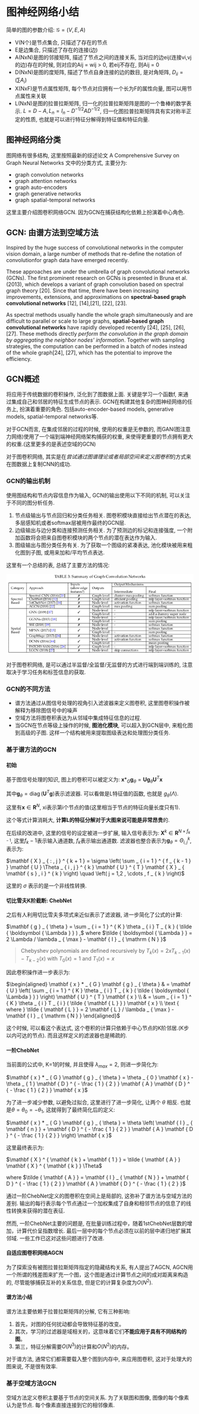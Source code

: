# 图神经网络小结

简单的图的参数介绍: $\mathcal { G } = ( V , E , A )$

* V(N个)是节点集合, 只描述了存在的节点
* E是边集合, 只描述了存在的连接(边)
* A(NxN)是图的邻接矩阵, 描述了节点之间的连接关系, 当对应的边eij(连接vi,vj的边)存在的时候, 则对应的Aij = wij > 0, 若eij不存在, 则Aij = 0
* D(NxN)是图的度矩阵, 描述了节点自身连接的边的数目, 是对角矩阵, $D_{ii} = ( \sum A_i)$
* X(NxF)是节点属性矩阵, 每个节点对应拥有一个长为F的属性向量, 图可以用节点属性来关联
* L(NxN)是图的拉普拉斯矩阵, 归一化的拉普拉斯矩阵是图的一个鲁棒的数学表示. $L=D-A, L_n=I_n-D^{-1/2}AD^{-1/2}$, 归一化图拉普拉斯矩阵具有实对称半正定的性质, 也就是可以进行特征分解得到特征值和特征向量.

## 图神经网络分类

图网络有很多结构, 这里按照最新的综述论文 A Comprehensive Survey on Graph Neural Networks 文中的分类方式, 主要分为:

* graph convolution networks
* graph attention networks
* graph auto-encoders
* graph generative networks
* graph spatial-temporal networks

这里主要介绍图卷积网络GCN. 因为GCN在捕获结构化依赖上扮演着中心角色.

## GCN: 由谱方法到空域方法

Inspired by the huge success of convolutional networks in the computer vision domain, a large number of methods that re-define the notation of convolutionfor graph data have emerged recently.

These approaches are under the umbrella of  graph  convolutional  networks  (GCNs). The  first  prominent research on GCNs is presented in Bruna et al. (2013), which  develops a variant  of  graph  convolution  based  on spectral graph theory [20]. Since that time, there have been increasing  improvements,  extensions,  and  approximations on  **spectral-based  graph  convolutional  networks**  [12],  [14],[21],  [22],  [23].

As  spectral  methods  usually  handle  the whole  graph  simultaneously  and  are  difficult  to  parallel or scale to large graphs, **spatial-based graph convolutional networks**  have  rapidly  developed  recently  [24],  [25],  [26],[27]. These methods directly *perform the convolution in the graph domain by aggregating the neighbor nodes' information*. Together with sampling strategies, the computation can be performed in a batch of nodes instead of the whole graph[24], [27], which has the potential to improve the efficiency.

## GCN概述

将应用于传统数据的卷积操作, 泛化到了图数据上面. 关键是学习一个函数f, 来通过集成自己和邻居的特征生成节点的表示. GCN在构建其他复杂的图神经网络的任务上, 扮演着重要的角色. 包括auto-encoder-based models, generative models, spatial-temporal networks等.

对于GCN而言, 在集成邻居的过程的时候, 使用的权重是无参数的, 而GAN(图注意力网络)使用了一个端到端神经网络架构捕获的权重, 来使得更重要的节点拥有更大的权重.(这里更多的是表述空域的GCN)

对于图卷积网络, 其实是在*尝试通过图谱理论或者局部空间来定义图卷积*的方式来在图数据上复制CNN的成功.

### GCN的输出机制

使用图结构和节点内容信息作为输入, GCN的输出使用以下不同的机制, 可以关注于不同的图分析任务.

1. 节点级输出与节点回归和分类任务相关. 图卷积模块直接给出节点潜在的表达, 多层感知机或者softmax层被用作最终的GCN层.
2. 边级输出与边分类和连接预测任务相关. 为了预测边的标记和连接强度, 一个附加函数将会把来自图卷积模块的两个节点的潜在表达作为输入.
3. 图级输出与图分类任务有关. 为了获取一个图级的紧凑表达, 池化模块被用来粗化图到子图, 或用来加和/平均节点表达.

这里有一个总结的表, 总结了主要方法的情况:

![img](assets/2019-03-01-11-43-46.png)

对于图卷积网络, 是可以通过半监督/全监督/无监督的方式进行端到端训练的, 注意取决于学习任务和标签信息的获取.

### GCN的不同方法

* 谱方法通过从图信号处理的视角引入滤波器来定义图卷积, 这里图卷积操作被解释为移除图信号中的噪声
* 空域方法将图卷积表达为从邻域中集成特征信息的过程.
* 当GCN在节点等级上操作的时候, **图池化模块**, 可以超入到GCN层中, 来粗化图到高级的子图. 这样一个结构被用来提取图级表达和处理图分类任务.

### 基于谱方法的GCN

#### 初始

基于图信号处理的知识, 图上的卷积可以被定义为: $\mathbf { x } * _ { G } \mathbf { g } _ { \theta } = \mathbf { U } \mathbf { g } _ { \theta } \mathbf { U } ^ { T } \mathbf { x }$

其中$\mathbf { g } _ { \theta } = \operatorname { diag } \left( \mathbf { U } ^ { T } \mathbf { g } \right)$表示滤波器. 可以看做是L特征值的函数, 也就是 $g _ { \theta } ( \Lambda )$.

这里有$\mathbf { x } \in \mathbf { R } ^ { N }$, xi表示第i个节点的值(这里相当于节点的特征向量长度只有1).

这个等式计算消耗大, **计算L的特征分解对于大图来说可能是非常昂贵**的.

在后续的改进中, 这里的信号的设定被进一步扩展, 输入信号表示为: $\mathbf { X } ^ { k } \in \mathbf { R } ^ { N \times f _ { k - 1 } }$, 这里$f_k-1$表示输入通道数, $f_k$表示输出通道数. 滤波器也整合表示为$\mathbf { g } _ { \theta } = \Theta _ { i , j } ^ { k }$, 表示为:

$\mathbf { X } _ { : , j } ^ { k + 1 } = \sigma \left( \sum _ { i = 1 } ^ { f _ { k - 1 } } \mathbf { U } \Theta _ { i , j } ^ { k } \mathbf { U } ^ { T } \mathbf { X } _ { \mathbf { s } , i } ^ { k } \right) \quad \left( j = 1,2 , \cdots , f _ { k } \right)$

这里的 $\sigma$ 表示的是一个非线性转换.

#### 切比雪夫K阶截断: ChebNet

之后有人利用切比雪夫多项式来近似表示了滤波器, 进一步简化了公式的计算:

$\mathbf { g } _ { \theta } = \sum _ { i = 1 } ^ { K } \theta _ { i } T _ { k } ( \tilde { \boldsymbol { \Lambda } } ) ,$ where $\tilde { \boldsymbol { \Lambda } } = 2 \Lambda / \lambda _ { \max } - \mathbf { I } _ { \mathrm { N } }$

> Chebyshev polynomials are defined recursively by $T _ { k } ( x ) = 2 x T _ { k - 1 } ( x ) - T _ { k - 2 } ( x )$ with $T _ { 0 } ( x ) = 1$ and $T _ { 1 } ( x ) = x$

因此卷积操作进一步表示为:

$\begin{aligned} \mathbf { x } * _ { G } \mathbf { g } _ { \theta } & = \mathbf { U } \left( \sum _ { i = 1 } ^ { K } \theta _ { i } T _ { k } ( \tilde { \boldsymbol { \Lambda } } ) \right) \mathbf { U } ^ { T } \mathbf { x } \\ & = \sum _ { i = 1 } ^ { K } \theta _ { i } T _ { i } ( \tilde { \mathbf { L } } ) \mathbf { x } \\ \text { where } \tilde { \mathbf { L } } = 2 \mathbf { L } / \lambda _ { \max } - \mathbf { I } _ { \mathrm { N } } \end{aligned}$

这个时候, 可以看这个表达式, 这个卷积的计算只依赖于中心节点的K阶邻居.(K步以内可达的节点). 而且这样定义的滤波器也是稀疏的.

#### 一阶ChebNet

当前面的公式中, K=1的时候, 并且使得 $\lambda_{max}=2$, 则进一步简化为:

$\mathbf { x } * _ { G } \mathbf { g } _ { \theta } = \theta _ { 0 } \mathbf { x } - \theta _ { 1 } \mathbf { D } ^ { - \frac { 1 } { 2 } } \mathbf { A } \mathbf { D } ^ { - \frac { 1 } { 2 } } \mathbf { x }$

为了进一步减少参数, 以避免过拟合, 这里进行了进一步简化, 让两个 $\theta$ 相反. 也就是$\theta = \theta _ { 0 } = - \theta _ { 1 }$, 这就得到了最终简化后的定义:

$\mathbf { x } * _ { G } \mathbf { g } _ { \theta } = \theta \left( \mathbf { I } _ { \mathbf { n } } + \mathbf { D } ^ { - \frac { 1 } { 2 } } \mathbf { A } \mathbf { D } ^ { - \frac { 1 } { 2 } } \right) \mathbf { x }$

这里最终表示为:

$\mathbf { X } ^ { \mathbf { k } + \mathbf { 1 } } = \tilde { \mathbf { A } } \mathbf { X } ^ { \mathbf { k } } \Theta$

where $\tilde { \mathbf { A } } = \mathbf { I } _ { \mathbf { N } } + \mathbf { D } ^ { - \frac { 1 } { 2 } } \mathbf { A } \mathbf { D } ^ { - \frac { 1 } { 2 } }$

通过一阶ChebNet定义的图卷积在空间上是局部的, 这弥补了谱方法与空域方法的差别. 输出的每行表示每个节点通过一个加权集成了自身和相邻节点的信息了的线性转换来获得的潜在表征.

然而, 一阶ChebNet主要的问题是, 在批量训练过程中，随着1stChebNet层数的增加，计算代价呈指数增长. 最后一层中的每个节点必须在以前的层中递归地扩展其邻域. 一些工作已这对这些问题进行了改进.

#### 自适应图卷积网络AGCN

为了探索没有被图拉普拉斯矩阵指定的隐藏结构关系, 有人提出了AGCN, AGCN用一个所谓的残差图来扩充一个图，这个图是通过计算节点之间的成对距离来构造的,  尽管能够捕获互补的关系信息, 但是它的计算复杂度为$O(N^2)$.

#### 谱方法小结

谱方法主要依赖于拉普拉斯矩阵的分解, 它有三种影响:

1. 首先，对图的任何扰动都会导致特征基的改变。
2. 其次，学习的过滤器是域相关的，这意味着它们**不能应用于具有不同结构的图**。
3. 第三，特征分解需要$O(N^3)$的计算和$O(N^2)$的内存。

对于谱方法, 通常它们都需要载入整个图到内存中, 来应用图卷积, 这对于处理大的图来说, 不是很有效率.

### 基于空域方法GCN

空域方法定义卷积主要基于节点的空间关系. 为了关联图和图像, 图像的每个像素认为是节点. 每个像素直接连接到它的相邻像素.
